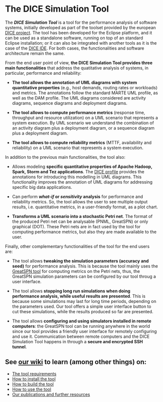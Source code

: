 # The DICE Simulation Tool

The ***DICE Simulation Tool*** is a tool for the performance analysis of software systems, initially developed as part of the toolset provided by the european [DICE project](https://github.com/dice-project).
The tool has been developed for the Eclipse platform, and it can be used as a standalone software, running on top of an standard Eclipse installation; or it can also be integrated with another tools as it is the case of the [DICE IDE](https://github.com/dice-project/DICE-Platform/releases).
For both cases, the  functionalities and software architecture remain the same.

From the end user point of view, **the DICE Simulation Tool provides three main functionalities** that address the quatitative analysis of systems, in particular, performance and reliability:

* **The tool allows the annotation of UML diagrams with system quantitative properties** (e.g., host demands, routing rates or workloads) and metrics. The annotations follow the standard MARTE UML profile, as well as the DAM profile. The UML diagrams considered are activity diagrams, sequence diagrams and deployment diagrams. 

* **The tool allows to compute performance metrics** (response time, throughput and resource utilization) on a UML scenario that represents a system execution. By UML scenario we understand the combination of an activity diagram plus a deployment diagram, or a sequence diagram plus a deployment diagram.

* **The tool allows to compute reliability metrics** (MTTF, availability and reliability) on a UML scenario that represents a system execution.

In addition to the previous main functionalities, the tool also:

* Allows modeling **specific quantitative properties of Apache Hadoop, Spark, Storm and Tez applications**. The [DICE profile](https://github.com/dice-project/DICE-Profiles) provides the annotations for introducing this modelling in UML diagrams. This functionality improves the annotation of UML diagrams for addressing specific big data applications.

* Can perform ***what-if* or *sensitivity* analysis** for performance and reliability metrics. So, the tool allows the user to see multiple output results, i.e. quantitative metrics, in a user-friendly format, as a plot chart. 

* **Transforms a UML scenario into a stochastic Petri net**. The format of the produced Petri net can be analysable (PNML, GreatSPN) or only graphical (DOT). These Petri nets are in fact used by the tool for computing performance metrics, but also they are made available to the user.

Finally, other complementary functionalities of the tool for the end users are:

* The tool allows **tweaking the simulation parameters (accuracy and seed)** for performance analysis. This is because the tool mainly uses the [GreatSPN tool](https://github.com/greatspn/SOURCES) for computing metrics on the Petri nets, thus, the GreatSPN simulation parameters can be configured by our tool throug a user interface.

* The tool allows **stopping long run simulations when doing performance analysis, while useful results are presented**. This is because some simulations may last for long time periods, depending on the parameters used. Our tool offers a simple user interface button to cut these simulations, while the results produced so far are presented. 

* The tool allows **configuring and using simulators installed in remote computers**: the GreatSPN tool can be running anywhere in the world since our tool provides a friendly user interface for remotely configuring and use it. Communication between remote computers and the DICE Simulation Tool happens in through a **secure and encrypted SSH tunnel**.

## See [our wiki](https://github.com/dice-project/DICE-Simulation/wiki/) to learn (among other things) on:

* [The tool requirements](https://github.com/dice-project/DICE-Simulation/wiki/Prerequisites)
* [How to install the tool](https://github.com/dice-project/DICE-Simulation/wiki/Installation)
* [How to build the tool](https://github.com/dice-project/DICE-Simulation/wiki/Building-the-Simulation-Tool)
* [How to use the tool](https://github.com/dice-project/DICE-Simulation/wiki/Getting-Started)
* [Our publications and further resources](https://github.com/dice-project/DICE-Simulation/wiki/Links-and-References)
